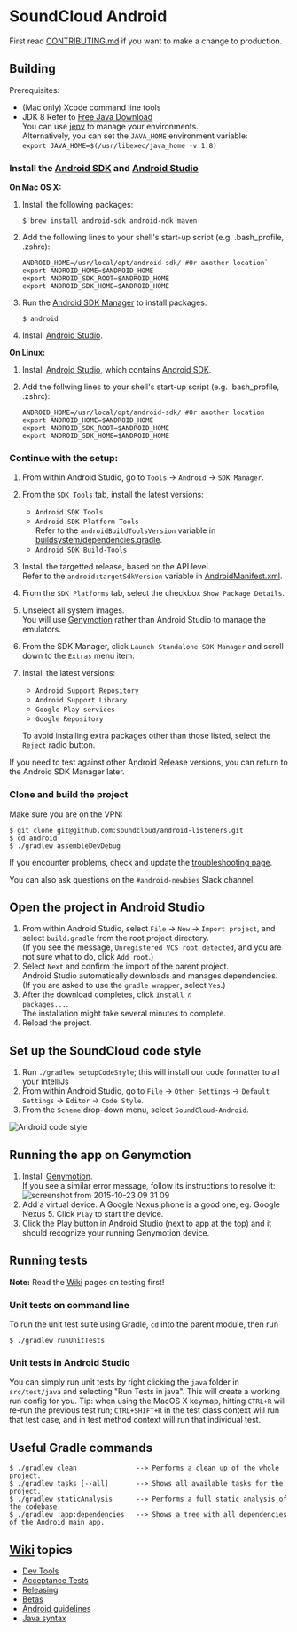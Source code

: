 # SoundCloud Android

First read [CONTRIBUTING.md](CONTRIBUTING.md) if you want to make a change to production.

## Building

Prerequisites:

* (Mac only) Xcode command line tools
* JDK 8
  Refer to [Free Java Download][]<br>
  You can use [jenv][] to manage your environments.<br>
  Alternatively, you can set the `JAVA_HOME` environment variable:<br>
	`export JAVA_HOME=$(/usr/libexec/java_home -v 1.8)`

### Install the [Android SDK][] and [Android Studio][]

**On Mac OS X:**

1. Install the following packages:

    `$ brew install android-sdk android-ndk maven`

2. Add the following lines to your shell's start-up script (e.g. .bash_profile, .zshrc):

    ```
    ANDROID_HOME=/usr/local/opt/android-sdk/ #Or another location`
    export ANDROID_HOME=$ANDROID_HOME
    export ANDROID_SDK_ROOT=$ANDROID_HOME
    export ANDROID_SDK_HOME=$ANDROID_HOME
    ```

3. Run the [Android SDK Manager][] to install packages:

    `$ android`

4. Install [Android Studio][].

**On Linux:**

1. Install [Android Studio][], which contains [Android SDK][].
2. Add the follwing lines to your shell's start-up script (e.g. .bash_profile, .zshrc):

    ```
    ANDROID_HOME=/usr/local/opt/android-sdk/ #Or another location
    export ANDROID_HOME=$ANDROID_HOME
    export ANDROID_SDK_ROOT=$ANDROID_HOME
    export ANDROID_SDK_HOME=$ANDROID_HOME
    ```

### Continue with the setup:

1. From within Android Studio, go to `Tools` &rarr; `Android` &rarr; `SDK Manager`.
2. From the `SDK Tools` tab, install the latest versions:<br>
   * `Android SDK Tools`<br>
   * `Android SDK Platform-Tools`<br>Refer to the `androidBuildToolsVersion` variable in [buildsystem/dependencies.gradle](buildsystem/dependencies.gradle).<br>
   * `Android SDK Build-Tools`<br>
3. Install the targetted release, based on the API level.<br>Refer to the `android:targetSdkVersion` variable in [AndroidManifest.xml](app/AndroidManifest.xml).
4. From the `SDK Platforms` tab, select the checkbox `Show Package Details`.
5. Unselect all system images.<br>You will use [Genymotion][] rather than Android Studio to manage the emulators.
6. From the SDK Manager, click `Launch Standalone SDK Manager` and scroll down to the `Extras` menu item.
7. Install the latest versions:
   * `Android Support Repository`
   * `Android Support Library`
   * `Google Play services`
   * `Google Repository`

   To avoid installing extra packages other than those listed, select the `Reject` radio button.

If you need to test against other Android Release versions, you can return to the Android SDK Manager later.

### Clone and build the project

Make sure you are on the VPN:

    $ git clone git@github.com:soundcloud/android-listeners.git
    $ cd android
    $ ./gradlew assembleDevDebug

If you encounter problems, check and update the [troubleshooting page](https://github.com/soundcloud/android-listeners/wiki/Troubleshooting).

You can also ask questions on the `#android-newbies` Slack channel.

## Open the project in Android Studio

1. From within Android Studio, select `File` &rarr; `New` &rarr; `Import project`, and select `build.gradle` from the root project directory.<br>(If you see the message, `Unregistered VCS root detected`, and you are not sure what to do, click `Add root`.)
2. Select `Next` and confirm the import of the parent project.<br>Android Studio automatically downloads and manages dependencies.<br>(If you are asked to use the `gradle wrapper`, select `Yes`.)<br>
3. After the download completes, click <code>Install <i>n</i> packages...</code>.<br>The installation might take several minutes to complete.
4. Reload the project.

## Set up the SoundCloud code style

1. Run `./gradlew setupCodeStyle`; this will install our code formatter to all your IntelliJs
2. From within Android Studio, go to `File` &rarr; `Other Settings` &rarr; `Default Settings` &rarr; `Editor` &rarr; `Code Style`.
3. From the `Scheme` drop-down menu, select `SoundCloud-Android`.

![Android code style][Android code style]

## Running the app on Genymotion

1. Install [Genymotion][].<br>If you see a similar error message, follow its instructions to resolve it: ![screenshot from 2015-10-23 09 31 09](https://cloud.githubusercontent.com/assets/1639324/10687056/705aec32-796a-11e5-85f2-d228e5bf0b6f.png)
2. Add a virtual device. A Google Nexus phone is a good one, eg. Google Nexus 5. Click `Play` to start the device.
3. Click the Play button in Android Studio (next to app at the top) and it should recognize your running Genymotion device.

## Running tests

**Note:** Read the [Wiki](https://github.com/soundcloud/android-listeners/wiki) pages on testing first!

### Unit tests on command line

To run the unit test suite using Gradle, `cd` into the parent module, then run

    $ ./gradlew runUnitTests

### Unit tests in Android Studio

You can simply run unit tests by right clicking the `java` folder in `src/test/java` and selecting "Run Tests in java". This will create a working run config for you. Tip: when using the MacOS X keymap, hitting `CTRL+R` will re-run the previous test run; `CTRL+SHIFT+R` in the test class context will run that test case, and in test method context will run that individual test.

## Useful Gradle commands

    $ ./gradlew clean               --> Performs a clean up of the whole project.
    $ ./gradlew tasks [--all]       --> Shows all available tasks for the project.
    $ ./gradlew staticAnalysis      --> Performs a full static analysis of the codebase.
    $ ./gradlew :app:dependencies   --> Shows a tree with all dependencies of the Android main app.

## [Wiki][wiki] topics

* [Dev Tools][dev-tools]
* [Acceptance Tests][acceptance-tests]
* [Releasing][releasing]
* [Betas][betas]
* [Android guidelines][android-guide]
* [Java syntax][java-syntax]

[Free Java Download]: http://java.com/en/download
[Android SDK]: http://developer.android.com/sdk/index.html
[Android SDK Manager]: http://developer.android.com/sdk/installing/adding-packages.html
[Android Studio]: http://developer.android.com/sdk/index.html
[Genymotion]: https://www.genymotion.com
[Jenv]: http://www.jenv.be/
[wiki]: https://github.com/soundcloud/android-listeners/wiki/
[releasing]: https://github.com/soundcloud/android-listeners/wiki/Releasing
[betas]: https://github.com/soundcloud/android-listeners/wiki/Betas
[acceptance-tests]: https://github.com/soundcloud/android-listeners/wiki/Acceptance-Tests
[android-guide]: https://github.com/soundcloud/android-listeners/wiki/Android-Guidelines
[java-syntax]: https://github.com/soundcloud/android-listeners/wiki/Java-Syntax-Conventions
[JUnit default run config]: http://f.cl.ly/items/3q3m3v2U0C1b0w1c2D2G/default_junit_run_configuration.png
[Android code style]: http://f.cl.ly/items/1j0U3Q0i330b3G2D3G1D/codestye_soundcloud.png
[dev-tools]: https://github.com/soundcloud/android-listeners/wiki/Dev-Tools
